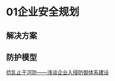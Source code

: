 # 01企业安全规划


## 解决方案


## 防护模型

[捻乱止于河防——浅谈企业入侵防御体系建设](https://security.tencent.com/index.php/blog/msg/68)
